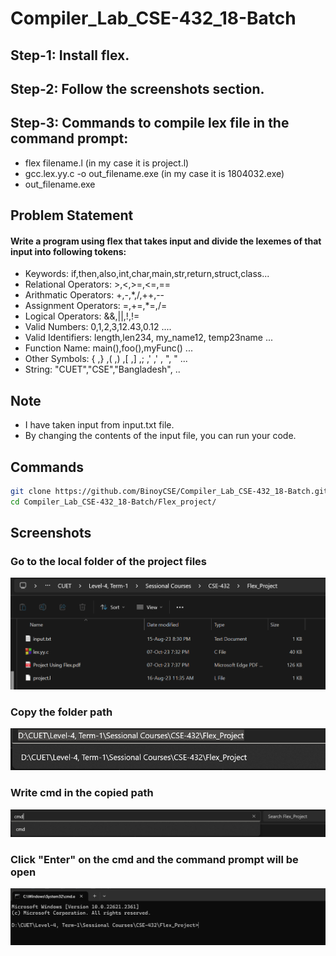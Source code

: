 
# Compiler_Lab_CSE-432_18-Batch

## Step-1: Install flex.

## Step-2: Follow the screenshots section.





## Step-3: Commands to compile lex file in the command prompt:

- flex filename.l (in my case it is project.l)
- gcc.lex.yy.c -o out_filename.exe (in my case it is 1804032.exe)
- out_filename.exe


## Problem Statement
#### Write a program using flex that takes input and divide the lexemes of that input into following tokens:

- Keywords: if,then,also,int,char,main,str,return,struct,class...
- Relational Operators: >,<,>=,<=,==
- Arithmatic Operators: +,-,*,/,++,--
- Assignment Operators: =,+=,*=,/=
- Logical Operators: &&,||,!,!=
- Valid Numbers: 0,1,2,3,12.43,0.12 ....
- Valid Identifiers: length,len234, my_name12, temp23name ...
- Function Name: main(),foo(),myFunc() ...
- Other Symbols: { ,} ,( ,) ,[ ,] ,; ,' ,' , ", " ...
- String: "CUET","CSE","Bangladesh", ..
## Note
- I have taken input from input.txt file.
- By changing the contents of the input file, you can run your code.
## Commands

```bash
git clone https://github.com/BinoyCSE/Compiler_Lab_CSE-432_18-Batch.git
cd Compiler_Lab_CSE-432_18-Batch/Flex_project/
```
## Screenshots

### Go to the local folder of the project files
![App Screenshot](https://github.com/BinoyCSE/Compiler_Lab_CSE-432_18-Batch/blob/main/Screenshots/1.png?raw=true)

### Copy the folder path
![App Screenshot](https://github.com/BinoyCSE/Compiler_Lab_CSE-432_18-Batch/blob/main/Screenshots/2.png?raw=true)

### Write cmd in the copied path
![App Screenshot](https://github.com/BinoyCSE/Compiler_Lab_CSE-432_18-Batch/blob/main/Screenshots/3.png?raw=true)

### Click "Enter" on the cmd and the command prompt will be open
![App Screenshot](https://github.com/BinoyCSE/Compiler_Lab_CSE-432_18-Batch/blob/main/Screenshots/4.png?raw=true)
